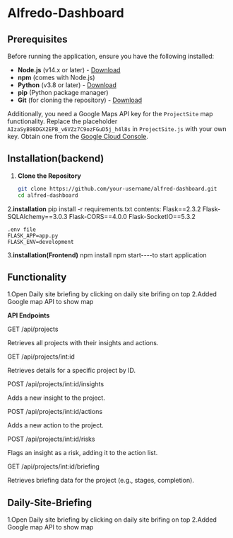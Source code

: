 # Alfredo-Dashboard
## Prerequisites

Before running the application, ensure you have the following installed:

- **Node.js** (v14.x or later) - [Download](https://nodejs.org/)
- **npm** (comes with Node.js)
- **Python** (v3.8 or later) - [Download](https://www.python.org/)
- **pip** (Python package manager)
- **Git** (for cloning the repository) - [Download](https://git-scm.com/)

Additionally, you need a Google Maps API key for the `ProjectSite` map functionality. Replace the placeholder `AIzaSyB98DGX2EPB_v6VZz7C9ozFGuD5j_h4l8s` in `ProjectSite.js` with your own key. Obtain one from the [Google Cloud Console](https://console.cloud.google.com/).

## Installation(backend)
    
1. **Clone the Repository**
   ```bash
   git clone https://github.com/your-username/alfred-dashboard.git
   cd alfred-dashboard
2.**installation**
    pip install -r requirements.txt
    contents:
    Flask==2.3.2
    Flask-SQLAlchemy==3.0.3
    Flask-CORS==4.0.0
    Flask-SocketIO==5.3.2

    .env file
    FLASK_APP=app.py
    FLASK_ENV=development



3.**installation(Frontend)**
    npm install
    npm start----to start application

## Functionality

1.Open Daily site briefing by clicking on daily site brifing on top
2.Added Google map API to show map

**API Endpoints**

GET /api/projects

Retrieves all projects with their insights and actions.


GET /api/projects/int:id

Retrieves details for a specific project by ID.


POST /api/projects/int:id/insights

Adds a new insight to the project.


POST /api/projects/int:id/actions

Adds a new action to the project.


POST /api/projects/int:id/risks

Flags an insight as a risk, adding it to the action list.


GET /api/projects/int:id/briefing

Retrieves briefing data for the project (e.g., stages, completion).

## Daily-Site-Briefing
1.Open Daily site briefing by clicking on daily site brifing on top
2.Added Google map API to show map